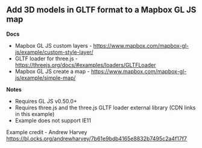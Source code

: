 ## Add 3D models in GLTF format to a Mapbox GL JS map

**Docs**
* Mapbox GL JS custom layers - https://www.mapbox.com/mapbox-gl-js/example/custom-style-layer/
* GLTF loader for three.js - https://threejs.org/docs/#examples/loaders/GLTFLoader
* Mapbox GL JS create a map - https://www.mapbox.com/mapbox-gl-js/example/simple-map/


**Notes**
* Requires GL JS v0.50.0+
* Requires three.js and the three.js GLTF loader external library (CDN links in this example)
* Example does not support IE11

Example credit - Andrew Harvey https://bl.ocks.org/andrewharvey/7b61e9bdb4165e8832b7495c2a4f17f7